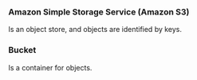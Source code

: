### Amazon Simple Storage Service (Amazon S3)
Is an object store, and objects are identified by keys.

### Bucket
Is a container for objects. 
